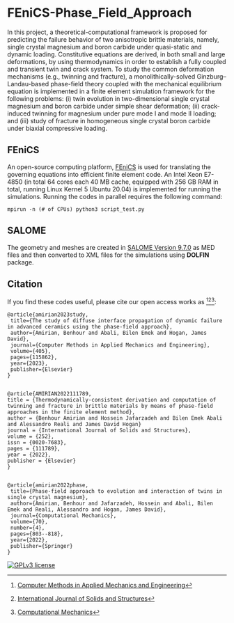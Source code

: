 # FEniCS-Phase_Field_Approach
In this project, a theoretical-computational framework is proposed for predicting the failure behavior of two anisotropic brittle materials, namely, single crystal magnesium and boron carbide under quasi-static and dynamic loading. Constitutive equations are derived, in both small and large deformations, by using thermodynamics in order to establish a fully coupled and transient twin and crack system. To study the common deformation mechanisms (e.g., twinning and fracture), a monolithically-solved Ginzburg–Landau-based phase-field theory coupled with the mechanical equilibrium equation is implemented in a finite element simulation framework for the following problems: (i) twin evolution in two-dimensional single crystal magnesium and boron carbide under simple shear deformation; (ii) crack-induced twinning for magnesium under pure mode I and mode II loading; and (iii) study of fracture in homogeneous single crystal boron carbide under biaxial compressive loading.



## FEniCS
An open-source computing platform, [FEniCS](https://fenicsproject.org/) is used for translating the governing equations into efficient finite element code. An Intel Xeon E7-4850 (in total 64 cores each 40 MB cache, equipped with 256 GB RAM in total, running Linux Kernel 5 Ubuntu 20.04) is implemented for running the simulations. Running the codes in parallel requires the following command:
```
mpirun -n (# of CPUs) python3 script_test.py
```



## SALOME
The geometry and meshes are created in [SALOME Version 9.7.0](https://www.salome-platform.org/?page_id=15) as MED files and then converted to XML files for the simulations using **DOLFIN** package.



## Citation
If you find these codes useful, please cite our open access works as [^1][^2][^3]:
```
@article{amirian2023study,
 title={The study of diffuse interface propagation of dynamic failure in advanced ceramics using the phase-field approach},
 author={Amirian, Benhour and Abali, Bilen Emek and Hogan, James David},
 journal={Computer Methods in Applied Mechanics and Engineering},
 volume={405},
 pages={115862},
 year={2023},
 publisher={Elsevier}
}


@article{AMIRIAN2022111789,
title = {Thermodynamically-consistent derivation and computation of twinning and fracture in brittle materials by means of phase-field approaches in the finite element method},
author = {Benhour Amirian and Hossein Jafarzadeh and Bilen Emek Abali and Alessandro Reali and James David Hogan}
journal = {International Journal of Solids and Structures},
volume = {252},
issn = {0020-7683},
pages = {111789},
year = {2022},
publisher = {Elsevier}
}


@article{amirian2022phase,
 title={Phase-field approach to evolution and interaction of twins in single crystal magnesium},
 author={Amirian, Benhour and Jafarzadeh, Hossein and Abali, Bilen Emek and Reali, Alessandro and Hogan, James David},
 journal={Computational Mechanics},
 volume={70},
 number={4},
 pages={803--818},
 year={2022},
 publisher={Springer}
}
```
[^1]: [Computer Methods in Applied Mechanics and Engineering](https://doi.org/10.1016/j.cma.2022.115862)
[^2]: [International Journal of Solids and Structures](https://doi.org/10.1016/j.ijsolstr.2022.111789)
[^3]: [Computational Mechanics](https://doi.org/10.1007/s00466-022-02209-3)


[![GPLv3 license](https://img.shields.io/badge/License-GPLv3-blue.svg)](http://perso.crans.org/besson/LICENSE.html)

